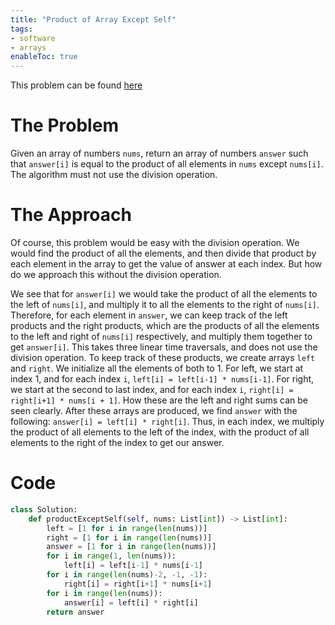 ```yaml
---
title: "Product of Array Except Self"
tags:
- software
- arrays
enableToc: true
---
```

This problem can be found [here](https://leetcode.com/problems/product-of-array-except-self/submissions/)
# The Problem
Given an array of numbers `nums`, return an array of numbers `answer` such that `answer[i]` is equal to the product of all elements in `nums` except `nums[i]`. The algorithm must not use the division operation.

# The Approach
Of course, this problem would be easy with the division operation. We would find the product of all the elements, and then divide that product by each element in the array to get the value of answer at each index. But how do we approach this without the division operation.

We see that for `answer[i]` we would take the product of all the elements to the left of `nums[i]`, and multiply it to all the elements to the right of `nums[i]`. Therefore, for each element in `answer`, we can keep track of the left products and the right products, which are the products of all the elements to the left and right of `nums[i]` respectively, and multiply them together to get `answer[i]`. This takes three linear time traversals, and does not use the division operation. To keep track of these products, we create arrays `left` and `right`. We initialize all the elements of both to 1. For left, we start at index 1, and for each index `i`, `left[i] = left[i-1] * nums[i-1]`. For right, we start at the second to last index, and for each index `i`, `right[i] = right[i+1] * nums[i + 1]`. How these are the left and right sums can be seen clearly. After these arrays are produced, we find `answer` with the following: `answer[i] = left[i] * right[i]`. Thus, in each index, we multiply the product of all elements to the left of the index, with the product of all elements to the right of the index to get our answer.

# Code
```py
class Solution:
    def productExceptSelf(self, nums: List[int]) -> List[int]:
        left = [1 for i in range(len(nums))]
        right = [1 for i in range(len(nums))]
        answer = [1 for i in range(len(nums))]
        for i in range(1, len(nums)):
            left[i] = left[i-1] * nums[i-1]
        for i in range(len(nums)-2, -1, -1):
            right[i] = right[i+1] * nums[i+1]
        for i in range(len(nums)):
            answer[i] = left[i] * right[i]
        return answer
```
